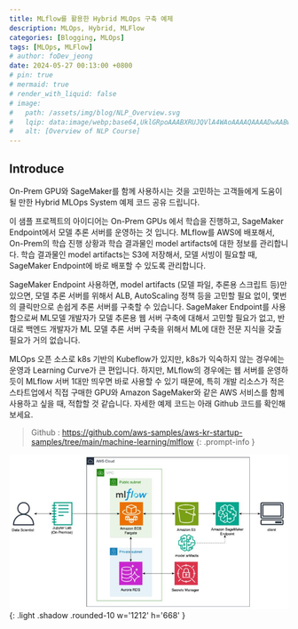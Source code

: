 ```yaml
---
title: MLflow를 활용한 Hybrid MLOps 구축 예제
description: MLOps, Hybrid, MLFlow
categories: [Blogging, MLOps]
tags: [MLOps, MLFlow]
# author: foDev_jeong
date: 2024-05-27 00:13:00 +0800
# pin: true
# mermaid: true
# render_with_liquid: false
# image:
#   path: /assets/img/blog/NLP_Overview.svg
#   lqip: data:image/webp;base64,UklGRpoAAABXRUJQVlA4WAoAAAAQAAAADwAABwAAQUxQSDIAAAARL0AmbZurmr57yyIiqE8oiG0bejIYEQTgqiDA9vqnsUSI6H+oAERp2HZ65qP/VIAWAFZQOCBCAAAA8AEAnQEqEAAIAAVAfCWkAALp8sF8rgRgAP7o9FDvMCkMde9PK7euH5M1m6VWoDXf2FkP3BqV0ZYbO6NA/VFIAAAA
#   alt: [Overview of NLP Course]
---
```



## Introduce

On-Prem GPU와 SageMaker를 함께 사용하시는 것을 고민하는 고객들에게 도움이 될 만한 Hybrid MLOps System 예제 코드 공유 드립니다.

이 샘플 프로젝트의 아이디어는 On-Prem GPUs 에서 학습을 진행하고, SageMaker Endpoint에서 모델 추론 서버를 운영하는 것 입니다. MLflow를 AWS에 배포해서, On-Prem의 학습 진행 상황과 학습 결과물인 model artifacts에 대한 정보를 관리합니다.
학습 결과물인 model artifacts는 S3에 저장해서, 모델 서빙이 필요할 때, SageMaker Endpoint에 바로 배포할 수 있도록 관리합니다.

SageMaker Endpoint 사용하면, model artifacts (모델 파일, 추론용 스크립트 등)만 있으면, 모델 추론 서버를 위해서 ALB, AutoScaling 정책 등을 고민할 필요 없이, 몇번의 클릭만으로 손쉽게 추론 서버를 구축할 수 있습니다. SageMaker Endpoint를 사용함으로써 ML모델 개발자가 모델 추론용 웹 서버 구축에 대해서 고민할 필요가 없고, 반대로 백엔드 개발자가 ML 모델 추론 서버 구축을 위해서 ML에 대한 전문 지식을 갖출 필요가 거의 없습니다.

MLOps 오픈 소스로 k8s 기반의 Kubeflow가 있지만, k8s가 익숙하지 않는 경우에는 운영과 Learning Curve가 큰 편입니다. 하지만, MLflow의 경우에는 웹 서버를 운영하듯이 MLflow 서버 1대만 띄우면 바로 사용할 수 있기 때문에, 특히 개발 리소스가 적은 스타트업에서 직접 구매한 GPU와 Amazon SageMaker와 같은 AWS 서비스를 함께 사용하고 싶을 때, 적합할 것 같습니다.
자세한 예제 코드는 아래 Github 코드를 확인해 보세요.

> Github : <https://github.com/aws-samples/aws-kr-startup-samples/tree/main/machine-learning/mlflow>
{: .prompt-info }

![ Hybrid MLOps using MLFlow ](/assets/img/blog/Hybrid_MLOps.jpeg){: .light  .shadow .rounded-10 w='1212' h='668' }
